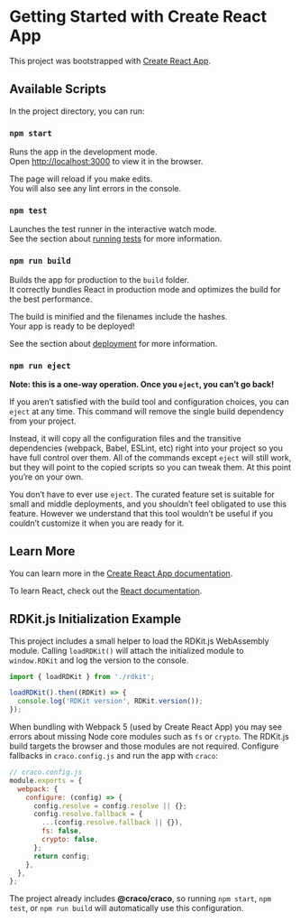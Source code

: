 # Getting Started with Create React App

This project was bootstrapped with [Create React App](https://github.com/facebook/create-react-app).

## Available Scripts

In the project directory, you can run:

### `npm start`

Runs the app in the development mode.\
Open [http://localhost:3000](http://localhost:3000) to view it in the browser.

The page will reload if you make edits.\
You will also see any lint errors in the console.

### `npm test`

Launches the test runner in the interactive watch mode.\
See the section about [running tests](https://facebook.github.io/create-react-app/docs/running-tests) for more information.

### `npm run build`

Builds the app for production to the `build` folder.\
It correctly bundles React in production mode and optimizes the build for the best performance.

The build is minified and the filenames include the hashes.\
Your app is ready to be deployed!

See the section about [deployment](https://facebook.github.io/create-react-app/docs/deployment) for more information.

### `npm run eject`

**Note: this is a one-way operation. Once you `eject`, you can’t go back!**

If you aren’t satisfied with the build tool and configuration choices, you can `eject` at any time. This command will remove the single build dependency from your project.

Instead, it will copy all the configuration files and the transitive dependencies (webpack, Babel, ESLint, etc) right into your project so you have full control over them. All of the commands except `eject` will still work, but they will point to the copied scripts so you can tweak them. At this point you’re on your own.

You don’t have to ever use `eject`. The curated feature set is suitable for small and middle deployments, and you shouldn’t feel obligated to use this feature. However we understand that this tool wouldn’t be useful if you couldn’t customize it when you are ready for it.

## Learn More

You can learn more in the [Create React App documentation](https://facebook.github.io/create-react-app/docs/getting-started).

To learn React, check out the [React documentation](https://reactjs.org/).

## RDKit.js Initialization Example

This project includes a small helper to load the RDKit.js WebAssembly module.
Calling `loadRDKit()` will attach the initialized module to `window.RDKit` and
log the version to the console.

```ts
import { loadRDKit } from './rdkit';

loadRDKit().then((RDKit) => {
  console.log('RDKit version', RDKit.version());
});
```

When bundling with Webpack&nbsp;5 (used by Create React App) you may see errors
about missing Node core modules such as `fs` or `crypto`. The RDKit.js build
targets the browser and those modules are not required. Configure fallbacks
in `craco.config.js` and run the app with `craco`:

```js
// craco.config.js
module.exports = {
  webpack: {
    configure: (config) => {
      config.resolve = config.resolve || {};
      config.resolve.fallback = {
        ...(config.resolve.fallback || {}),
        fs: false,
        crypto: false,
      };
      return config;
    },
  },
};
```

The project already includes **@craco/craco**, so running `npm start`,
`npm test`, or `npm run build` will automatically use this configuration.
